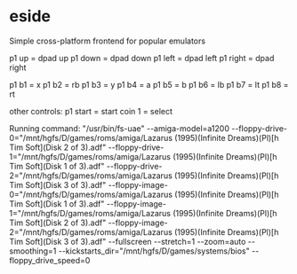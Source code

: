 # eside
Simple cross-platform frontend for popular emulators


p1 up = dpad up
p1 down = dpad down
p1 left = dpad left
p1 right = dpad right

p1 b1 = x
p1 b2 = rb
p1 b3 = y
p1 b4 = a
p1 b5 = b
p1 b6 = lb
p1 b7 = lt
p1 b8 = rt

other controls:
p1 start = start
coin 1 = select


Running command: "/usr/bin/fs-uae" --amiga-model=a1200 --floppy-drive-0="/mnt/hgfs/D/games/roms/amiga/Lazarus (1995)(Infinite Dreams)(Pl)[h Tim Soft](Disk 2 of 3).adf" --floppy-drive-1="/mnt/hgfs/D/games/roms/amiga/Lazarus (1995)(Infinite Dreams)(Pl)[h Tim Soft](Disk 1 of 3).adf" --floppy-drive-2="/mnt/hgfs/D/games/roms/amiga/Lazarus (1995)(Infinite Dreams)(Pl)[h Tim Soft](Disk 3 of 3).adf"  --floppy-image-0="/mnt/hgfs/D/games/roms/amiga/Lazarus (1995)(Infinite Dreams)(Pl)[h Tim Soft](Disk 1 of 3).adf" --floppy-image-1="/mnt/hgfs/D/games/roms/amiga/Lazarus (1995)(Infinite Dreams)(Pl)[h Tim Soft](Disk 2 of 3).adf" --floppy-image-2="/mnt/hgfs/D/games/roms/amiga/Lazarus (1995)(Infinite Dreams)(Pl)[h Tim Soft](Disk 3 of 3).adf"  --fullscreen --stretch=1 --zoom=auto --smoothing=1 --kickstarts_dir="/mnt/hgfs/D/games/systems/bios" --floppy_drive_speed=0
